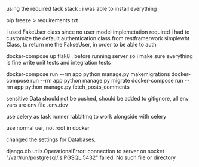 using the required tack stack : 
i was able to install everything 

pip freeze > requirements.txt

i used FakeUser class since no user model implemetation required 
i had to customize the default authentication class from restframerwork simplewht Class, to return me the FakseUser, in 
order to be able to auth


docker-compose up
flak8 .  before running server so i make sure everything is fine
write unit tests and integration tests

docker-compose run --rm app python manage.py makemigrations
docker-compose run --rm app python manage.py migrate
docker-compose run --rm app python manage.py fetch_posts_comments


sensitive Data should not be pushed, should be added to gitignore, all env vars are env file .env.dev

use celery as task runner
rabbitmq to work alongside with celery

use normal uer, not root in docker

changed the settings for Databases.


 django.db.utils.OperationalError: connection to server on socket "/var/run/postgresql/.s.PGSQL.5432" failed: No such file or directory